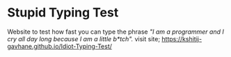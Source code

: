 # Stupid Typing Test

Website to test how fast you can type the phrase *"I am a programmer and I cry all day long because I am a little b\*tch".*
visit site; https://kshitij-gavhane.github.io/Idiot-Typing-Test/
